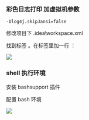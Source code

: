 ### 彩色日志打印 加虚拟机参数

    -Dlog4j.skipJansi=false
    
修改项目下 .idea\workspace.xml
    
找到标签 <component name="PropertiesComponent">。在标签里加一行  ：

<property name="dynamic.classpath" value="true" />
    
![](documents/imageCode/1.png)

### shell 执行环境

安装 bashsupport 插件

配置 bash 环境

![](documents/imageCode/2.png)

